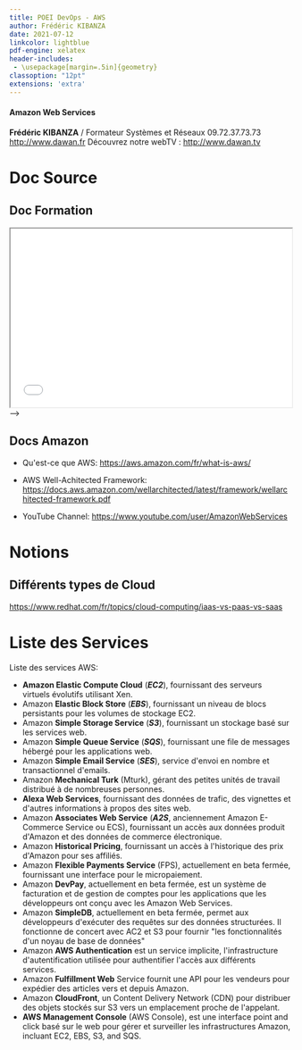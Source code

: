 ```yaml
---
title: POEI DevOps - AWS
author: Frédéric KIBANZA
date: 2021-07-12
linkcolor: lightblue
pdf-engine: xelatex
header-includes:
 - \usepackage[margin=.5in]{geometry}
classoption: "12pt"
extensions: 'extra'
---
```

<link rel="icon" href="favicon.png" type="image/png" />
<meta name="viewport" content="width=device-width, initial-scale=1.0">


#### Amazon Web Services

**Frédéric KIBANZA** / Formateur Systèmes et Réseaux
09.72.37.73.73
http://www.dawan.fr
Découvrez notre webTV : http://www.dawan.tv

# Doc Source

## Doc Formation

<iframe src="2021-07-12-POEI-AWS/.pdf" width="100%"  height="320px" allowfullscreen="yes"></iframe> -->


## Docs Amazon

- Qu'est-ce que AWS: <https://aws.amazon.com/fr/what-is-aws/>

- AWS Well-Achitected Framework: <https://docs.aws.amazon.com/wellarchitected/latest/framework/wellarchitected-framework.pdf>

- YouTube Channel: <https://www.youtube.com/user/AmazonWebServices>




# Notions

## Différents types de Cloud

<https://www.redhat.com/fr/topics/cloud-computing/iaas-vs-paas-vs-saas>


# Liste des Services

Liste des services AWS:

- **Amazon Elastic Compute Cloud** (***EC2***), fournissant des serveurs virtuels évolutifs utilisant Xen.
- Amazon **Elastic Block Store** (***EBS***), fournissant un niveau de blocs persistants pour les volumes de stockage EC2.
- Amazon **Simple Storage Service** (***S3***), fournissant un stockage basé sur les services web.
- Amazon **Simple Queue Service** (***SQS***), fournissant une file de messages hébergé pour les applications web.
- Amazon **Simple Email Service** (***SES***), service d'envoi en nombre et transactionnel d'emails.
- Amazon **Mechanical Turk** (Mturk), gérant des petites unités de travail distribué à de nombreuses personnes.
- **Alexa Web Services**, fournissant des données de trafic, des vignettes et d'autres informations à propos des sites web.
- Amazon **Associates Web Service** (***A2S***, anciennement Amazon E-Commerce Service ou ECS), fournissant un accès aux données produit d'Amazon et des données de commerce électronique.
- Amazon **Historical Pricing**, fournissant un accès à l'historique des prix d'Amazon pour ses affiliés.
- Amazon **Flexible Payments Service** (FPS), actuellement en beta fermée, fournissant une interface pour le micropaiement.
- Amazon **DevPay**, actuellement en beta fermée, est un système de facturation et de gestion de comptes pour les applications que les développeurs ont conçu avec les Amazon Web Services.
- Amazon **SimpleDB**, actuellement en beta fermée, permet aux développeurs d'exécuter des requêtes sur des données structurées. Il fonctionne de concert avec AC2 et S3 pour fournir "les fonctionnalités d'un noyau de base de données"
- Amazon **AWS Authentication** est un service implicite, l'infrastructure d'autentification utilisée pour authentifier l'accès aux différents services.
- Amazon **Fulfillment Web** Service fournit une API pour les vendeurs pour expédier des articles vers et depuis Amazon.
- Amazon **CloudFront**, un Content Delivery Network (CDN) pour distribuer des objets stockés sur S3 vers un emplacement proche de l'appelant.
- **AWS Management Console** (AWS Console), est une interface point and click basé sur le web pour gérer et surveiller les infrastructures Amazon, incluant EC2, EBS, S3, and SQS.

